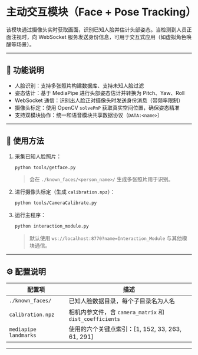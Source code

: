 # 主动交互模块（Face + Pose Tracking）

该模块通过摄像头实时获取画面，识别已知人脸并估计头部姿态。当检测到人员正面注视时，向 WebSocket 服务发送身份信息，可用于交互式应用（如虚拟角色唤醒等场景）。


---

## 🌟 功能说明

- 人脸识别：支持多张照片构建数据库、支持未知人脸过滤
- 姿态估计：基于 MediaPipe 进行头部姿态估计并转换为 Pitch、Yaw、Roll
- WebSocket 通信：识别出人脸正对摄像头时发送身份消息（带频率限制）
- 摄像头标定：使用 OpenCV `solvePnP` 获取真实空间位置，确保姿态精准
- 支持双模块协作：统一和语音模块共享数据协议（`DATA:<name>`）

---

## 🔧 使用方法

1. 采集已知人脸照片：

   ```bash
   python tools/getface.py
   ```

   > 会在 `./known_faces/<person_name>/` 生成多张照片用于识别。

2. 进行摄像头标定（生成 `calibration.npz`）：

   ```bash
   python tools/CameraCalibrate.py
   ```

3. 运行主程序：

   ```bash
   python interaction_module.py
   ```

   > 默认使用 `ws://localhost:8770?name=Interaction_Module` 与其他模块通信。

---

## ⚙️ 配置说明

| 配置项              | 描述                                      |
|---------------------|-------------------------------------------|
| `./known_faces/`    | 已知人脸数据目录，每个子目录名为人名        |
| `calibration.npz`   | 相机内参文件，含 `camera_matrix` 和 `dist_coefficients` |
| `mediapipe landmarks` | 使用的六个关键点索引：[1, 152, 33, 263, 61, 291] |

---
